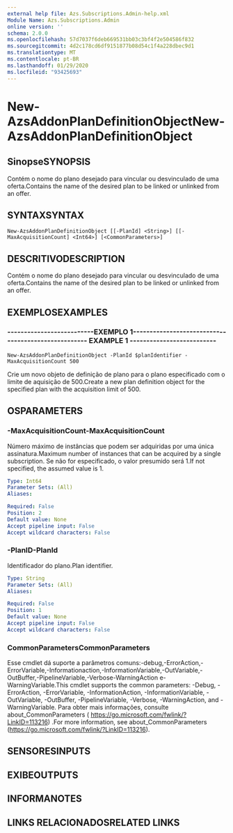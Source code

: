 ```yaml
---
external help file: Azs.Subscriptions.Admin-help.xml
Module Name: Azs.Subscriptions.Admin
online version: ''
schema: 2.0.0
ms.openlocfilehash: 57d7037f6deb669531bb03c3bf4f2e504586f832
ms.sourcegitcommit: 4d2c178cd6df9151877b08d54c1f4a228dbec9d1
ms.translationtype: MT
ms.contentlocale: pt-BR
ms.lasthandoff: 01/29/2020
ms.locfileid: "93425693"
---
```

# <span data-ttu-id="9b9db-101">New-AzsAddonPlanDefinitionObject</span><span class="sxs-lookup"><span data-stu-id="9b9db-101">New-AzsAddonPlanDefinitionObject</span></span>

## <span data-ttu-id="9b9db-102">Sinopse</span><span class="sxs-lookup"><span data-stu-id="9b9db-102">SYNOPSIS</span></span>
<span data-ttu-id="9b9db-103">Contém o nome do plano desejado para vincular ou desvinculado de uma oferta.</span><span class="sxs-lookup"><span data-stu-id="9b9db-103">Contains the name of the desired plan to be linked or unlinked from an offer.</span></span>

## <span data-ttu-id="9b9db-104">SYNTAX</span><span class="sxs-lookup"><span data-stu-id="9b9db-104">SYNTAX</span></span>

```
New-AzsAddonPlanDefinitionObject [[-PlanId] <String>] [[-MaxAcquisitionCount] <Int64>] [<CommonParameters>]
```

## <span data-ttu-id="9b9db-105">DESCRITIVO</span><span class="sxs-lookup"><span data-stu-id="9b9db-105">DESCRIPTION</span></span>
<span data-ttu-id="9b9db-106">Contém o nome do plano desejado para vincular ou desvinculado de uma oferta.</span><span class="sxs-lookup"><span data-stu-id="9b9db-106">Contains the name of the desired plan to be linked or unlinked from an offer.</span></span>

## <span data-ttu-id="9b9db-107">EXEMPLOS</span><span class="sxs-lookup"><span data-stu-id="9b9db-107">EXAMPLES</span></span>

### <span data-ttu-id="9b9db-108">--------------------------EXEMPLO 1--------------------------</span><span class="sxs-lookup"><span data-stu-id="9b9db-108">-------------------------- EXAMPLE 1 --------------------------</span></span>
```
New-AzsAddonPlanDefinitionObject -PlanId $planIdentifier -MaxAcquisitionCount 500
```

<span data-ttu-id="9b9db-109">Crie um novo objeto de definição de plano para o plano especificado com o limite de aquisição de 500.</span><span class="sxs-lookup"><span data-stu-id="9b9db-109">Create a new plan definition object for the specified plan with the acquisition limit of 500.</span></span>

## <span data-ttu-id="9b9db-110">OS</span><span class="sxs-lookup"><span data-stu-id="9b9db-110">PARAMETERS</span></span>

### <span data-ttu-id="9b9db-111">-MaxAcquisitionCount</span><span class="sxs-lookup"><span data-stu-id="9b9db-111">-MaxAcquisitionCount</span></span>
<span data-ttu-id="9b9db-112">Número máximo de instâncias que podem ser adquiridas por uma única assinatura.</span><span class="sxs-lookup"><span data-stu-id="9b9db-112">Maximum number of instances that can be acquired by a single subscription.</span></span>
<span data-ttu-id="9b9db-113">Se não for especificado, o valor presumido será 1.</span><span class="sxs-lookup"><span data-stu-id="9b9db-113">If not specified, the assumed value is 1.</span></span>

```yaml
Type: Int64
Parameter Sets: (All)
Aliases: 

Required: False
Position: 2
Default value: None
Accept pipeline input: False
Accept wildcard characters: False
```

### <span data-ttu-id="9b9db-114">-PlanID</span><span class="sxs-lookup"><span data-stu-id="9b9db-114">-PlanId</span></span>
<span data-ttu-id="9b9db-115">Identificador do plano.</span><span class="sxs-lookup"><span data-stu-id="9b9db-115">Plan identifier.</span></span>

```yaml
Type: String
Parameter Sets: (All)
Aliases: 

Required: False
Position: 1
Default value: None
Accept pipeline input: False
Accept wildcard characters: False
```

### <span data-ttu-id="9b9db-116">CommonParameters</span><span class="sxs-lookup"><span data-stu-id="9b9db-116">CommonParameters</span></span>
<span data-ttu-id="9b9db-117">Esse cmdlet dá suporte a parâmetros comuns:-debug,-ErrorAction,-ErrorVariable,-Informationaction,-InformationVariable,-OutVariable,-OutBuffer,-PipelineVariable,-Verbose-WarningAction e-WarningVariable.</span><span class="sxs-lookup"><span data-stu-id="9b9db-117">This cmdlet supports the common parameters: -Debug, -ErrorAction, -ErrorVariable, -InformationAction, -InformationVariable, -OutVariable, -OutBuffer, -PipelineVariable, -Verbose, -WarningAction, and -WarningVariable.</span></span> <span data-ttu-id="9b9db-118">Para obter mais informações, consulte about_CommonParameters ( https://go.microsoft.com/fwlink/?LinkID=113216) .</span><span class="sxs-lookup"><span data-stu-id="9b9db-118">For more information, see about_CommonParameters (https://go.microsoft.com/fwlink/?LinkID=113216).</span></span>

## <span data-ttu-id="9b9db-119">SENSORES</span><span class="sxs-lookup"><span data-stu-id="9b9db-119">INPUTS</span></span>

## <span data-ttu-id="9b9db-120">EXIBE</span><span class="sxs-lookup"><span data-stu-id="9b9db-120">OUTPUTS</span></span>

## <span data-ttu-id="9b9db-121">INFORMA</span><span class="sxs-lookup"><span data-stu-id="9b9db-121">NOTES</span></span>

## <span data-ttu-id="9b9db-122">LINKS RELACIONADOS</span><span class="sxs-lookup"><span data-stu-id="9b9db-122">RELATED LINKS</span></span>

